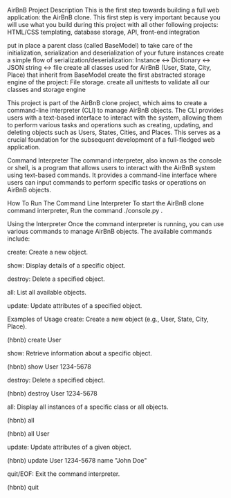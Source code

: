 AirBnB
Project Description
This is the first step towards building a full web application: the AirBnB clone. This first step is very important because you will use what you build during this project with all other following projects: HTML/CSS templating, database storage, API, front-end integration

put in place a parent class (called BaseModel) to take care of the initialization, serialization and deserialization of your future instances
create a simple flow of serialization/deserialization: Instance <-> Dictionary <-> JSON string <-> file
create all classes used for AirBnB (User, State, City, Place) that inherit from BaseModel
create the first abstracted storage engine of the project: File storage.
create all unittests to validate all our classes and storage engine

This project is part of the AirBnB clone project, which aims to create a command-line interpreter (CLI) to manage AirBnB objects. The CLI provides users with a text-based interface to interact with the system, allowing them to perform various tasks and operations such as creating, updating, and deleting objects such as Users, States, Cities, and Places. This serves as a crucial foundation for the subsequent development of a full-fledged web application.

Command Interpreter
The command interpreter, also known as the console or shell, is a program that allows users to interact with the AirBnB system using text-based commands. It provides a command-line interface where users can input commands to perform specific tasks or operations on AirBnB objects.

How To Run The Command Line Interpreter
To start the AirBnB clone command interpreter, Run the command ./console.py .

Using the Interpreter
Once the command interpreter is running, you can use various commands to manage AirBnB objects. The available commands include:

create: Create a new object.

show: Display details of a specific object.

destroy: Delete a specified object.

all: List all available objects.

update: Update attributes of a specified object.

Examples of Usage
create: Create a new object (e.g., User, State, City, Place).

(hbnb) create User

show: Retrieve information about a specific object.

(hbnb) show User 1234-5678

destroy: Delete a specified object.

(hbnb) destroy User 1234-5678

all: Display all instances of a specific class or all objects.

(hbnb) all

(hbnb) all User

update: Update attributes of a given object.

(hbnb) update User 1234-5678 name "John Doe"

quit/EOF: Exit the command interpreter.

(hbnb) quit
